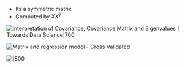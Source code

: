 - Its a symmetric matrix
- Computed by $XX^T$


![Interpretation of Covariance, Covariance Matrix and Eigenvalues | Towards  Data Science|700](https://miro.medium.com/max/7520/1*J6z7xcleH9wxHGGCLvDptg.jpeg)

![Matrix and regression model - Cross Validated](https://i.stack.imgur.com/8xabz.png)

![|800](https://miro.medium.com/max/12530/1*S0eywPhsOOLcvPIOrhz6_A.jpeg)